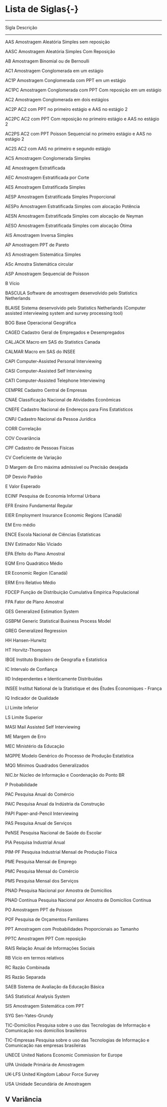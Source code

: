 # Lista de Siglas{-} 


-----------
Sigla            Descrição
---------------- -----------------------------------------------------------------------
AAS              Amostragem Aleatória Simples sem reposição 

AASC             Amostragem Aleatória Simples Com Reposição

AB               Amostragem Binomial ou de Bernoulli 

AC1              Amostragem Conglomerada em um estágio 

AC1P             Amostragem Conglomerada com PPT em um estágio

AC1PC            Amostragem Conglomerada com PPT Com reposição em um estágio

AC2              Amostragem Conglomerada em dois estágios

AC2P             AC2 com PPT no primeiro estágio e AAS no estágio 2

AC2PC            AC2 com PPT Com reposição no primeiro estágio e AAS no estágio 2

AC2PS             AC2 com PPT Poisson Sequencial no primeiro estágio e AAS no estágio 2 

AC2S              AC2 com AAS no primeiro e segundo estágio 

ACS               Amostragem Conglomerada Simples 

AE                Amostragem Estratificada 

AEC               Amostragem Estratificada por Corte

AES               Amostragem Estratificada Simples

AESP              Amostragem Estratificada Simples Proporcional 

AESPo             Amostragem Estratificada Simples com alocação Potência

AESN              Amostragem Estratificada Simples com alocação de Neyman 

AESO              Amostragem Estratificada Simples com alocação Ótima 

AIS               Amostragem Inversa Simples 

AP                Amostragem PPT de Pareto 

AS                Amostragem Sistemática Simples

ASc               Amostra Sistemática circular

ASP               Amostragem Sequencial de Poisson 

B                 Vício 

BASCULA           Software de amostragem desenvolvido pelo Statistics Netherlands 

BLAISE            Sistema desenvolvido pelo Statistics Netherlands (Computer assisted interviewing system and survey processing tool) 

BOG               Base Operacional Geográfica 

CAGED             Cadastro Geral de Empregados e Desempregados

CALJACK           Macro em SAS do Statistics Canada 

CALMAR            Macro em SAS do INSEE

CAPI              Computer-Assisted Personal Interviewing 

CASI              Computer-Assisted Self Interviewing

CATI              Computer-Assisted Telephone Interviewing

CEMPRE            Cadastro Central de Empresas 

CNAE              Classificação Nacional de Atividades Econômicas 

CNEFE             Cadastro Nacional de Endereços para Fins Estatísticos 

CNPJ              Cadastro Nacional da Pessoa Jurídica

CORR              Correlação

COV               Covariância 

CPF               Cadastro de Pessoas Físicas

CV                Coeficiente de Variação

D                 Margem de Erro máxima admissível ou Precisão desejada

DP                Desvio Padrão

E                 Valor Esperado 

ECINF             Pesquisa de Economia Informal Urbana 

EFR               Ensino Fundamental Regular 

EIER              Employment Insurance Economic Regions (Canadá)

EM                Erro médio 

ENCE              Escola Nacional de Ciências Estatísticas

ENV               Estimador Não Viciado 

EPA               Efeito do Plano Amostral

EQM               Erro Quadrático Médio 

ER                Economic Region (Canadá)

ERM               Erro Relativo Médio  

FDCEP             Função de Distribuição Cumulativa Empírica Populacional 

FPA               Fator de Plano Amostral

GES               Generalized Estimation System

GSBPM             Generic Statistical Business Process Model 

GREG              Generalized Regression

HH                Hansen-Hurwitz 

HT                Horvitz-Thompson

IBGE              Instituto Brasileiro de Geografia e Estatística

IC                Intervalo de Confiança

IID               Independentes e Identicamente Distribuídas 

INSEE             Institut National de la Statistique et des Études Économiques - França

IQ                Indicador de Qualidade

LI                Limite Inferior 

LS                Limite Superior

MASI              Mail Assisted Self Interviewing

ME                Margem de Erro

MEC               Ministério da Educação

MGPPE             Modelo Genérico do Processo de Produção Estatística 

MQG               Mínimos Quadrados Generalizados

NIC.br            Núcleo de Informação e Coordenação do Ponto BR

P                 Probabilidade

PAC               Pesquisa Anual do Comércio

PAIC              Pesquisa Anual da Indústria da Construção 

PAPI              Paper-and-Pencil Interviewing 

PAS               Pesquisa Anual de Serviços 

PeNSE             Pesquisa Nacional de Saúde do Escolar

PIA               Pesquisa Industrial Anual 

PIM-PF            Pesquisa Industrial Mensal de Produção Física 

PME               Pesquisa Mensal de Emprego  

PMC               Pesquisa Mensal do Comércio 

PMS               Pesquisa Mensal dos Serviços 

PNAD              Pesquisa Nacional por Amostra de Domicílios

PNAD Contínua     Pesquisa Nacional por Amostra de Domicílios Contínua 

PO                Amostragem PPT de Poisson

POF               Pesquisa de Orçamentos Familiares

PPT               Amostragem com Probabilidades Proporcionais ao Tamanho

PPTC              Amostragem PPT Com reposição

RAIS              Relação Anual de Informações Sociais 

RB                Vício em termos relativos

RC                Razão Combinada

RS                Razão Separada

SAEB              Sistema de Avaliação da Educação Básica 

SAS               Statistical Analysis System

SIS               Amostragem Sistemática com PPT 

SYG               Sen-Yates-Grundy 

TIC-Domicílios    Pesquisa sobre o uso das Tecnologias de Informação e Comunicação nos domicílios brasileiros

TIC-Empresas      Pesquisa sobre o uso das Tecnologias de Informação e Comunicação nas empresas brasileiras 

UNECE             United Nations Economic Commission for Europe 

UPA               Unidade Primária de Amostragem 

UK-LFS            United Kingdom Labour Force Survey 

USA               Unidade Secundária de Amostragem

V                 Variância 
-----------------------------------------------------------------------------------------------------------









